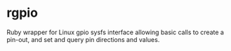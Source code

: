 # rgpio
Ruby wrapper for Linux gpio sysfs interface allowing basic calls to create a pin-out, and set and query pin directions and values.
